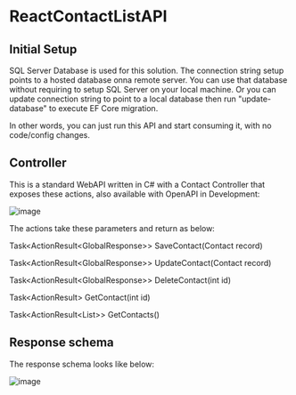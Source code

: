 # ReactContactListAPI

## Initial Setup

SQL Server Database is used for this solution. The connection string setup points to a hosted database onna remote server. You can use that database without requiring to setup SQL Server on your local machine. Or you can update connection string to point to a local database then run "update-database" to execute EF Core migration.

In other words, you can just run this API and start consuming it, with no code/config changes.

## Controller

This is a standard WebAPI written in C# with a Contact Controller that exposes these actions, also available with OpenAPI in Development:

![image](https://user-images.githubusercontent.com/71719282/185737545-78e6f261-12ef-4dbd-a759-e38a03448e77.png)

The actions take these parameters and return as below:

Task<ActionResult<GlobalResponse<int>>> SaveContact(Contact record)

Task<ActionResult<GlobalResponse<bool>>> UpdateContact(Contact record)
  
Task<ActionResult<GlobalResponse<bool>>> DeleteContact(int id)
  
Task<ActionResult<Contact>> GetContact(int id)
 
Task<ActionResult<List<Contact>>> GetContacts()

## Response schema 

The response schema looks like below:
  
![image](https://user-images.githubusercontent.com/71719282/185737734-02767469-6cec-4826-b76b-9e7bdfba5d60.png)

